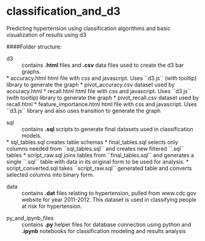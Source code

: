 # classification_and_d3
Predicting hypertension using classification algorithms and basic visualization of results using d3

####Folder structure:
<dl>
  <dt>d3</dt>
  <dd>contains <b>.html</b> files and <b>.csv</b> data files used to create the d3 bar graphs.</dd>
  * accuracy.html  
      html file with css and javascript. Uses ``d3.js`` (with tooltip) library to generate the graph
  * pivot_accuracy.csv  
      dataset used by accuracy.html
  * recall.html  
      html file with css and javascript. Uses ``d3.js`` (with tooltip) library to generate the graph  
  * pivot_recall.csv  
      dataset used by recall.html  
  * feature_importance.html  
      html file with css and javascript. Uses ``d3.js`` library and also uses transition to generate the graph

<dl>
  <dt>sql</dt>
  <dd>contains <b>.sql</b> scripts to generate final datasets used in classification models.</dd>
  * sql_tables.sql   
      creates table schemas
  * final_tables.sql  
      selects only columns needed from ``sql_tables.sql`` and creates new filtered ``.sql`` tables
  * script_raw.sql  
      joins tables from ``final_tables.sql`` and generates a single ``.sql`` table with data in its original form to be used for analysis.
  * script_converted.sql  
      takes ``script_raw.sql`` generated table and converts selected columns into binary form.
      
<dl>
  <dt>data</dt>
  <dd>contains <b>.dat</b> files relating to hypertension, pulled from www.cdc.gov website for year 2011-2012. This dataset is used in classifying people at risk for hypertension.</dd>

<dl>
  <dt>py_and_ipynb_files</dt>
  <dd>contains <b>.py</b> helper files for database connection using python and <b>.ipynb</b> notebooks for classification modeling and results analysis</dd>
